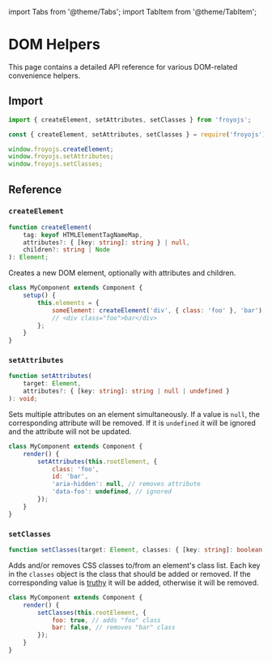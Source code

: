 import Tabs from '@theme/Tabs';
import TabItem from '@theme/TabItem';

# DOM Helpers

This page contains a detailed API reference for various DOM-related convenience helpers.

## Import

<Tabs>
<TabItem value="es6" label="ES6" default>

```js
import { createElement, setAttributes, setClasses } from 'froyojs';
```

</TabItem>
<TabItem value="commonjs" label="CommonJS">

```js
const { createElement, setAttributes, setClasses } = require('froyojs');
```

</TabItem>
<TabItem value="browser" label="Browser (CDN)">

```js
window.froyojs.createElement;
window.froyojs.setAttributes;
window.froyojs.setClasses;
```

</TabItem>
</Tabs>

## Reference

### `createElement`

```ts
function createElement(
    tag: keyof HTMLElementTagNameMap,
    attributes?: { [key: string]: string } | null,
    children?: string | Node
): Element;
```

Creates a new DOM element, optionally with attributes and children.

```js
class MyComponent extends Component {
    setup() {
        this.elements = {
            someElement: createElement('div', { class: 'foo' }, 'bar'),
            // <div class="foo">bar</div>
        };
    }
}
```

### `setAttributes`

```ts
function setAttributes(
    target: Element,
    attributes?: { [key: string]: string | null | undefined }
): void;
```

Sets multiple attributes on an element simultaneously. If a value is `null`, the corresponding attribute will be removed. If it is `undefined` it will be ignored and the attribute will not be updated.

```js
class MyComponent extends Component {
    render() {
        setAttributes(this.rootElement, {
            class: 'foo',
            id: 'bar',
            'aria-hidden': null, // removes attribute
            'data-foo': undefined, // ignored
        });
    }
}
```

### `setClasses`

```ts
function setClasses(target: Element, classes: { [key: string]: boolean }): void;
```

Adds and/or removes CSS classes to/from an element's class list. Each key in the `classes` object is the class that should be added or removed. If the corresponding value is [truthy](https://developer.mozilla.org/en-US/docs/Glossary/Truthy) it will be added, otherwise it will be removed.

```js
class MyComponent extends Component {
    render() {
        setClasses(this.rootElement, {
            foo: true, // adds "foo" class
            bar: false, // removes "bar" class
        });
    }
}
```
